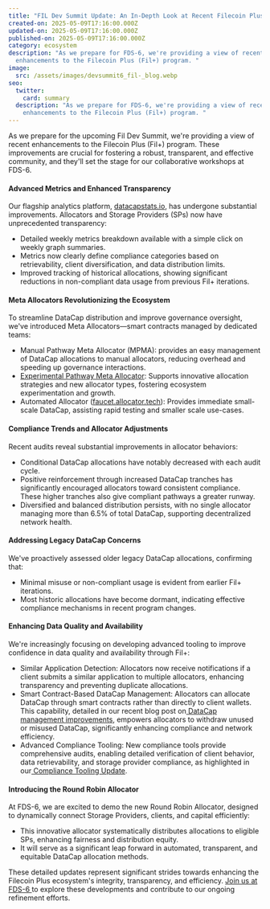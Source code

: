 ```yaml
---
title: "FIL Dev Summit Update: An In-Depth Look at Recent Filecoin Plus Enhancements"
created-on: 2025-05-09T17:16:00.000Z
updated-on: 2025-05-09T17:16:00.000Z
published-on: 2025-05-09T17:16:00.000Z
category: ecosystem
description: "As we prepare for FDS-6, we're providing a view of recent
  enhancements to the Filecoin Plus (Fil+) program. "
image:
  src: /assets/images/devsummit6_fil-_blog.webp
seo:
  twitter:
    card: summary
  description: "As we prepare for FDS-6, we're providing a view of recent
    enhancements to the Filecoin Plus (Fil+) program. "
---
```

As we prepare for the upcoming Fil Dev Summit, we're providing a view of recent enhancements to the Filecoin Plus (Fil+) program. These improvements are crucial for fostering a robust, transparent, and effective community, and they'll set the stage for our collaborative workshops at FDS-6.

#### Advanced Metrics and Enhanced Transparency

Our flagship analytics platform, [datacapstats.io](http://datacapstats.io), has undergone substantial improvements. Allocators and Storage Providers (SPs) now have unprecedented transparency:

* Detailed weekly metrics breakdown available with a simple click on weekly graph summaries.
* Metrics now clearly define compliance categories based on retrievability, client diversification, and data distribution limits.
* Improved tracking of historical allocations, showing significant reductions in non-compliant data usage from previous Fil+ iterations.

#### Meta Allocators Revolutionizing the Ecosystem

To streamline DataCap distribution and improve governance oversight, we've introduced Meta Allocators—smart contracts managed by dedicated teams:

* Manual Pathway Meta Allocator (MPMA): provides an easy management of DataCap allocations to manual allocators, reducing overhead and speeding up governance interactions.
* [Experimental Pathway Meta Allocator](https://github.com/fidlabs/Experimental-Pathway-Metaallocator): Supports innovative allocation strategies and new allocator types, fostering ecosystem experimentation and growth.
* Automated Allocator ([faucet.allocator.tech](faucet.allocator.tech)): Provides immediate small-scale DataCap, assisting rapid testing and smaller scale use-cases.

#### Compliance Trends and Allocator Adjustments

Recent audits reveal substantial improvements in allocator behaviors:

* Conditional DataCap allocations have notably decreased with each audit cycle.
* Positive reinforcement through increased DataCap tranches has significantly encouraged allocators toward consistent compliance. These higher tranches also give compliant pathways a greater runway.
* Diversified and balanced distribution persists, with no single allocator managing more than 6.5% of total DataCap, supporting decentralized network health.

#### Addressing Legacy DataCap Concerns

We've proactively assessed older legacy DataCap allocations, confirming that:

* Minimal misuse or non-compliant usage is evident from earlier Fil+ iterations.
* Most historic allocations have become dormant, indicating effective compliance mechanisms in recent program changes.

#### Enhancing Data Quality and Availability

We're increasingly focusing on developing advanced tooling to improve confidence in data quality and availability through Fil+:

* Similar Application Detection: Allocators now receive notifications if a client submits a similar application to multiple allocators, enhancing transparency and preventing duplicate allocations.
* Smart Contract-Based DataCap Management: Allocators can allocate DataCap through smart contracts rather than directly to client wallets. This capability, detailed in our recent blog post on[ DataCap management improvements](https://www.fidl.tech/news/improvements-to-datacap-management), empowers allocators to withdraw unused or misused DataCap, significantly enhancing compliance and network efficiency.
* Advanced Compliance Tooling: New compliance tools provide comprehensive audits, enabling detailed verification of client behavior, data retrievability, and storage provider compliance, as highlighted in our[ Compliance Tooling Update](https://www.fidl.tech/news/compliance-tooling).

#### Introducing the Round Robin Allocator

At FDS-6, we are excited to demo the new Round Robin Allocator, designed to dynamically connect Storage Providers, clients, and capital efficiently:

* This innovative allocator systematically distributes allocations to eligible SPs, enhancing fairness and distribution equity.
* It will serve as a significant leap forward in automated, transparent, and equitable DataCap allocation methods.

These detailed updates represent significant strides towards enhancing the Filecoin Plus ecosystem's integrity, transparency, and efficiency. [Join us at FDS-6 ](https://lu.ma/eyk46hz0)to explore these developments and contribute to our ongoing refinement efforts.
